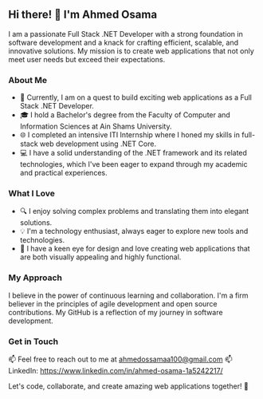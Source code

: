 ## Hi there! 👋 I'm Ahmed Osama

I am a passionate Full Stack .NET Developer with a strong foundation in software development and a knack for crafting efficient, scalable, and innovative solutions. My mission is to create web applications that not only meet user needs but exceed their expectations.

### About Me

- 💼 Currently, I am on a quest to build exciting web applications as a Full Stack .NET Developer.
- 🎓 I hold a Bachelor's degree from the Faculty of Computer and Information Sciences at Ain Shams University.
- 🌐 I completed an intensive ITI Internship where I honed my skills in full-stack web development using .NET Core.
- 💻 I have a solid understanding of the .NET framework and its related technologies, which I've been eager to expand through my academic and practical experiences.

### What I Love

- 🔍 I enjoy solving complex problems and translating them into elegant solutions.
- 💡 I'm a technology enthusiast, always eager to explore new tools and technologies.
- 🌟 I have a keen eye for design and love creating web applications that are both visually appealing and highly functional.

### My Approach

I believe in the power of continuous learning and collaboration. I'm a firm believer in the principles of agile development and open source contributions. My GitHub is a reflection of my journey in software development.

### Get in Touch

📫 Feel free to reach out to me at ahmedossamaa100@gmail.com
📫 LinkedIn: https://www.linkedin.com/in/ahmed-osama-1a5242217/

Let's code, collaborate, and create amazing web applications together! 🚀
